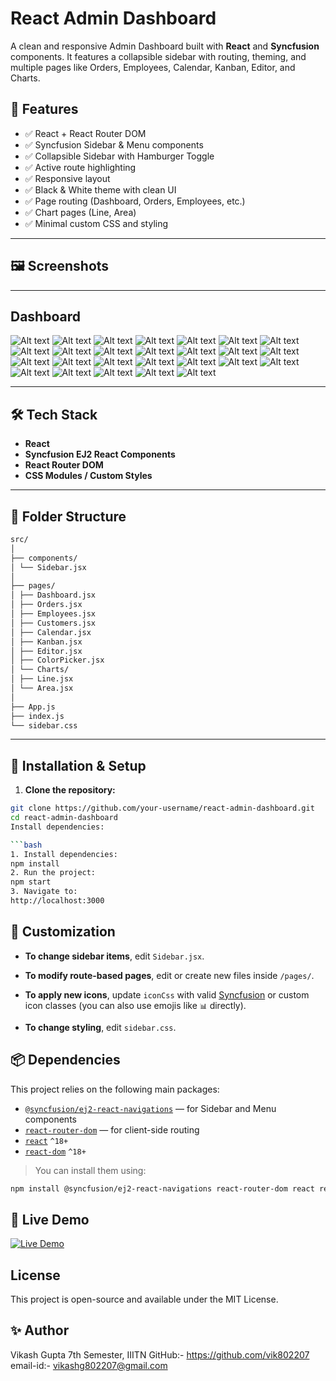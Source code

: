 # React Admin Dashboard

A clean and responsive Admin Dashboard built with **React** and **Syncfusion** components. It features a collapsible sidebar with routing, theming, and multiple pages like Orders, Employees, Calendar, Kanban, Editor, and Charts.

## 🚀 Features

- ✅ React + React Router DOM
- ✅ Syncfusion Sidebar & Menu components
- ✅ Collapsible Sidebar with Hamburger Toggle
- ✅ Active route highlighting
- ✅ Responsive layout
- ✅ Black & White theme with clean UI
- ✅ Page routing (Dashboard, Orders, Employees, etc.)
- ✅ Chart pages (Line, Area)
- ✅ Minimal custom CSS and styling

---


## 🖼️ Screenshots
---
## Dashboard
![Alt text](https://github.com/vik802207/dashboard-assignment/blob/main/img/Screenshot%20(433).png?raw=true)
![Alt text](https://github.com/vik802207/dashboard-assignment/blob/main/img/Screenshot%20(434).png?raw=true)
![Alt text](https://github.com/vik802207/dashboard-assignment/blob/main/img/Screenshot%20(435).png?raw=true)
![Alt text](https://github.com/vik802207/dashboard-assignment/blob/main/img/Screenshot%20(436).png?raw=true)
![Alt text](https://github.com/vik802207/dashboard-assignment/blob/main/img/Screenshot%20(437).png?raw=true)
![Alt text](https://github.com/vik802207/dashboard-assignment/blob/main/img/Screenshot%20(438).png?raw=true)
![Alt text](https://github.com/vik802207/dashboard-assignment/blob/main/img/Screenshot%20(439).png?raw=true)
![Alt text](https://github.com/vik802207/dashboard-assignment/blob/main/img/Screenshot%20(440).png?raw=true)
![Alt text](https://github.com/vik802207/dashboard-assignment/blob/main/img/Screenshot%20(441).png?raw=true)
![Alt text](https://github.com/vik802207/dashboard-assignment/blob/main/img/Screenshot%20(442).png?raw=true)
![Alt text](https://github.com/vik802207/dashboard-assignment/blob/main/img/Screenshot%20(443).png?raw=true)
![Alt text](https://github.com/vik802207/dashboard-assignment/blob/main/img/Screenshot%20(444).png?raw=true)
![Alt text](https://github.com/vik802207/dashboard-assignment/blob/main/img/Screenshot%20(445).png?raw=true)
![Alt text](https://github.com/vik802207/dashboard-assignment/blob/main/img/Screenshot%20(446).png?raw=true)
![Alt text](https://github.com/vik802207/dashboard-assignment/blob/main/img/Screenshot%20(447).png?raw=true)
![Alt text](https://github.com/vik802207/dashboard-assignment/blob/main/img/Screenshot%20(448).png?raw=true)
![Alt text](https://github.com/vik802207/dashboard-assignment/blob/main/img/Screenshot%20(449).png?raw=true)
![Alt text](https://github.com/vik802207/dashboard-assignment/blob/main/img/Screenshot%20(450).png?raw=true)
![Alt text](https://github.com/vik802207/dashboard-assignment/blob/main/img/Screenshot%20(451).png?raw=true)
![Alt text](https://github.com/vik802207/dashboard-assignment/blob/main/img/Screenshot%20(452).png?raw=true)
![Alt text](https://github.com/vik802207/dashboard-assignment/blob/main/img/Screenshot%20(453).png?raw=true)
![Alt text](https://github.com/vik802207/dashboard-assignment/blob/main/img/Screenshot%20(454).png?raw=true)
![Alt text](https://github.com/vik802207/dashboard-assignment/blob/main/img/Screenshot%20(455).png?raw=true)
![Alt text](https://github.com/vik802207/dashboard-assignment/blob/main/img/Screenshot%20(456).png?raw=true)
![Alt text](https://github.com/vik802207/dashboard-assignment/blob/main/img/Screenshot%20(457).png?raw=true)
![Alt text](https://github.com/vik802207/dashboard-assignment/blob/main/img/Screenshot%20(458).png?raw=true)

---

## 🛠️ Tech Stack

- **React**
- **Syncfusion EJ2 React Components**
- **React Router DOM**
- **CSS Modules / Custom Styles**

---

## 📁 Folder Structure
```bash
src/
│
├── components/
│ └── Sidebar.jsx
│
├── pages/
│ ├── Dashboard.jsx
│ ├── Orders.jsx
│ ├── Employees.jsx
│ ├── Customers.jsx
│ ├── Calendar.jsx
│ ├── Kanban.jsx
│ ├── Editor.jsx
│ ├── ColorPicker.jsx
│ └── Charts/
│ ├── Line.jsx
│ └── Area.jsx
│
├── App.js
├── index.js
└── sidebar.css
```

---

## 🔧 Installation & Setup

1. **Clone the repository:**

```bash
git clone https://github.com/your-username/react-admin-dashboard.git
cd react-admin-dashboard
Install dependencies:

```bash
1. Install dependencies:
npm install
2. Run the project:
npm start
3. Navigate to:
http://localhost:3000
```
## 🎨 Customization

- **To change sidebar items**, edit `Sidebar.jsx`.

- **To modify route-based pages**, edit or create new files inside `/pages/`.

- **To apply new icons**, update `iconCss` with valid [Syncfusion](https://ej2.syncfusion.com/react/documentation/common/icon/) or custom icon classes (you can also use emojis like `📊` directly).

- **To change styling**, edit `sidebar.css`.
## 📦 Dependencies

This project relies on the following main packages:

- [`@syncfusion/ej2-react-navigations`](https://www.npmjs.com/package/@syncfusion/ej2-react-navigations) — for Sidebar and Menu components  
- [`react-router-dom`](https://www.npmjs.com/package/react-router-dom) — for client-side routing  
- [`react`](https://www.npmjs.com/package/react) `^18+`  
- [`react-dom`](https://www.npmjs.com/package/react-dom) `^18+`

> You can install them using:
```bash
npm install @syncfusion/ej2-react-navigations react-router-dom react react-dom
```

## 🚀 Live Demo

[![Live Demo](https://img.shields.io/badge/View-Live-green?style=for-the-badge&logo=github)](https://dashboard-assignment-snowy.vercel.app/)

## License
This project is open-source and available under the MIT License.

## ✨ Author
Vikash Gupta
7th Semester, IIITN
GitHub:- https://github.com/vik802207
email-id:- vikashg802207@gmail.com
